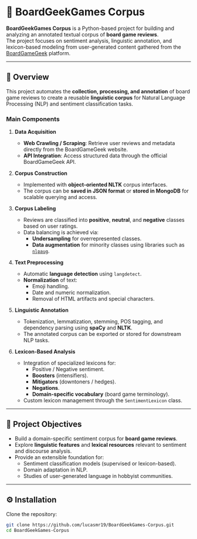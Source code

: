 # 🧩 BoardGeekGames Corpus

**BoardGeekGames Corpus** is a Python-based project for building and analyzing an annotated textual corpus of **board game reviews**.  
The project focuses on sentiment analysis, linguistic annotation, and lexicon-based modeling from user-generated content gathered from the [BoardGameGeek](https://boardgamegeek.com) platform.

---

## 🚀 Overview

This project automates the **collection, processing, and annotation** of board game reviews to create a reusable **linguistic corpus** for Natural Language Processing (NLP) and sentiment classification tasks.

### Main Components

1. **Data Acquisition**

   - **Web Crawling / Scraping**: Retrieve user reviews and metadata directly from the BoardGameGeek website.
   - **API Integration**: Access structured data through the official BoardGameGeek API.

2. **Corpus Construction**

   - Implemented with **object-oriented NLTK** corpus interfaces.
   - The corpus can be **saved in JSON format** or **stored in MongoDB** for scalable querying and access.

3. **Corpus Labeling**

   - Reviews are classified into **positive**, **neutral**, and **negative** classes based on user ratings.
   - Data balancing is achieved via:
     - **Undersampling** for overrepresented classes.
     - **Data augmentation** for minority classes using libraries such as [`nlpaug`](https://github.com/makcedward/nlpaug).

4. **Text Preprocessing**

   - Automatic **language detection** using `langdetect`.
   - **Normalization** of text:
     - Emoji handling.
     - Date and numeric normalization.
     - Removal of HTML artifacts and special characters.

5. **Linguistic Annotation**

   - Tokenization, lemmatization, stemming, POS tagging, and dependency parsing using **spaCy** and **NLTK**.
   - The annotated corpus can be exported or stored for downstream NLP tasks.

6. **Lexicon-Based Analysis**
   - Integration of specialized lexicons for:
     - Positive / Negative sentiment.
     - **Boosters** (intensifiers).
     - **Mitigators** (downtoners / hedges).
     - **Negations**.
     - **Domain-specific vocabulary** (board game terminology).
   - Custom lexicon management through the `SentimentLexicon` class.

---

## 🧠 Project Objectives

- Build a domain-specific sentiment corpus for **board game reviews**.
- Explore **linguistic features** and **lexical resources** relevant to sentiment and discourse analysis.
- Provide an extensible foundation for:
  - Sentiment classification models (supervised or lexicon-based).
  - Domain adaptation in NLP.
  - Studies of user-generated language in hobbyist communities.

---

## ⚙️ Installation

Clone the repository:

```bash
git clone https://github.com/lucasmr19/BoardGeekGames-Corpus.git
cd BoardGeekGames-Corpus
```
